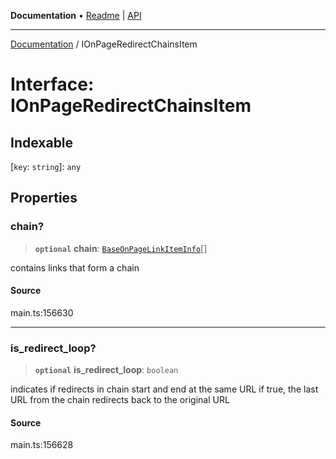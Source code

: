 **Documentation** • [Readme](../README.md) \| [API](../globals.md)

***

[Documentation](../README.md) / IOnPageRedirectChainsItem

# Interface: IOnPageRedirectChainsItem

## Indexable

 \[`key`: `string`\]: `any`

## Properties

### chain?

> **`optional`** **chain**: [`BaseOnPageLinkItemInfo`](../classes/BaseOnPageLinkItemInfo.md)[]

contains links that form a chain

#### Source

main.ts:156630

***

### is\_redirect\_loop?

> **`optional`** **is\_redirect\_loop**: `boolean`

indicates if redirects in chain start and end at the same URL
if true, the last URL from the chain redirects back to the original URL

#### Source

main.ts:156628
